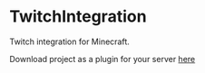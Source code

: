 # TwitchIntegration
 Twitch integration for Minecraft.

Download project as a plugin for your server [here](https://github.com/jstN0body/TwitchIntegration/raw/master/build/libs/TwitchIntegration-all.jar)
